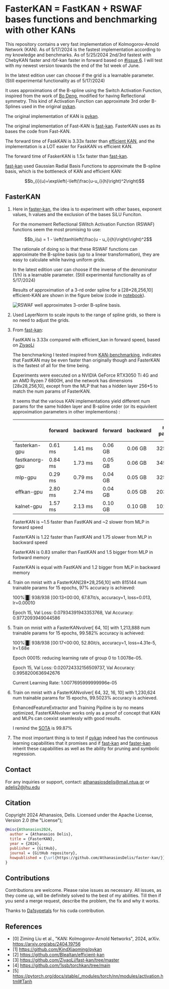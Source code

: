 # FasterKAN = FastKAN + RSWAF bases functions and benchmarking with other KANs
  
This repository contains a very fast implementation of Kolmogorov-Arnold Network (KAN). As of 5/17/2024 is the fastest implementation according to my knowledge and benchmarks. As of 5/25/2024 2nd/3rd fastest with ChebyKAN faster and rbf-kan faster in forward based on [#issue 6](https://github.com/AthanasiosDelis/faster-kan/issues/7). I will test with my newest version towards the end of the 1st week of June.

In the latest edition user can choose if the grid is a learnable parameter. (Still experimental functionality as of 5/17/2024)

It uses approximations of the B-spline using the Switch Activation Function, inspired from the work of [Bo Deng](https://digitalcommons.unl.edu/mathfacpub/68/),
modified for having Reflectional symmetry. This kind of Activation Function can approximate 3rd order B-Splines used in the original [pykan](https://github.com/KindXiaoming/pykan).


The original implementation of KAN is [pykan](https://github.com/KindXiaoming/pykan).

The original implementation of Fast-KAN is [fast-kan](https://github.com/ZiyaoLi/fast-kan). FasterKAN uses as its bases the code from Fast-KAN.

The forward time of FaskKAN is 3.33x faster than [efficient KAN](https://github.com/Blealtan/efficient-kan), and the implementation is a LOT easier for FaskKAN vs efficient KAN.

The forward time of FaskerKAN is 1.5x faster than [fast-kan](https://github.com/ZiyaoLi/fast-kan).



[fast-kan](https://github.com/ZiyaoLi/fast-kan) used Gaussian Radial Basis Functions to approximate the B-spline basis, which is the bottleneck of KAN and efficient KAN:

$$b_{i}(u)=\exp\left(-\left(\frac{u-u_i}{h}\right)^2\right)$$

## FasterKAN
1. Here in [faster-kan](https://github.com/AthanasiosDelis/faster-kan), the idea is to experiment with other bases, exponent values, h values and the exclusion of the bases SiLU Funciton.

    For the momement Reflectional SWitch Activation Function (RSWAF) functions seem the most promising to use:

    $$b_i(u) = 1 - \left(\tanh\left(\frac{u - u_i}{h}\right)\right)^2$$


    The rationale of doing so is that these RSWAF functions can approximate the B-spline basis (up to a linear transformation), they are easy to calculate while having uniform grids.
	
    In the latest edition user can choose if the inverse of the denominator (1/h) is a learnable parameter. (Still experimental functionality as of 5/17/2024)
  
    Results of approximation of a 3-rd order spline for a [28*28,256,10] efficient-KAN are shown in the figure below (code in [notebook](draw_spline_basis.ipynb)). 

    ![RSWAF well approximates 3-order B-spline basis.](https://github.com/AthanasiosDelis/faster-kan/blob/master/img/compare_basis.png)


2. Used LayerNorm to scale inputs to the range of spline grids, so there is no need to adjust the grids.

3. From [fast-kan](https://github.com/ZiyaoLi/fast-kan):

    FastKAN is 3.33x compared with efficient_kan in forward speed, based on [ZiyaoLi](https://github.com/ZiyaoLi)

    The benchmarking I tested inspired from [KAN-benchmarking](https://github.com/Jerry-Master/KAN-benchmarking),
    indicates that FastKAN may be even faster than originally though and FasterKAN is the fastest of all for the time being.

    Experiments were executed on a NVIDIA GeForce RTX3050 Ti 4G and an AMD Ryzen 7 6800H, and the network has dimensions [28x28,256,10],
    except from the MLP that has a hidden layer 256*5 to match the num params of FasterKAN.

    It seems that the various KAN implementations yield different num params for the same hidden layer and B-spline order (or its equivilent approximation parameters in other implementions) :

    |                 | forward	 | backward	 | forward	 | backward	 | num params	 | num trainable params	 |
    |-----------------|----------|-----------|-----------|-----------|-----------|-----------|
    | fasterkan-gpu     | 0.61 ms	 | 1.41 ms	 | 0.06 GB	 | 0.06 GB	 | 3254336	 | 3254304	 |
    | fastkanorg-gpu     | 0.84 ms	 | 1.73 ms	 | 0.05 GB	 | 0.06 GB	 | 3457866	 | 3457834	 |
    | mlp-gpu     | 0.29 ms	 | 0.79 ms	 | 0.04 GB	 | 0.05 GB	 | 3256330	 | 3256330	 |
    | effkan-gpu     | 2.80 ms	 | 2.74 ms	 | 0.04 GB	 | 0.05 GB	 | 2032640	 | 2032640	 |
    | kalnet-gpu     | 1.57 ms	 | 2.13 ms	 | 0.10 GB	 | 0.10 GB	 | 1016852	 | 1016852	 |

    FasterKAN is ~1.5 faster than FastKAN and ~2 slower from MLP in forward speed

    FasterKAN is 1.22 faster than FastKAN and 1.75 slower from MLP in backward speed

    FasterKAN is 0.83 smaller than FastKAN and 1.5 bigger from MLP in forbward memory

    FasterKAN is equal with FastKAN and 1.2 bigger from MLP in backward memory

4. Train on mnist with a FasterKAN[28*28,256,10] with 815144 num trainable params for 15 epochs, 97% accuracy is achieved:

    100%|█| 938/938 [00:13<00:00, 67.87it/s, accuracy=1, loss=0.013, lr=0.00010

    Epoch 15, Val Loss: 0.07934391943353768, Val Accuracy: 0.9772093949044586

5. Train on mnist with a FasterKANvolver[ 64, 10] with 1,213,888 num trainable params for 15 epochs,  99.582% accuracy is achieved:
 
    100%|█| 938/938 [00:17<00:00, 52.80it/s, accuracy=1, loss=4.31e-5, lr=1.68e

    Epoch 00015: reducing learning rate of group 0 to 1.0078e-05.

    Epoch 15, Val Loss: 0.020724332156509737, Val Accuracy: 0.9958200636942676

    Current Learning Rate: 1.0077695999999996e-05
 
6. Train on mnist with a FasterKANvolver[ 64, 32, 16, 10] with 1,230,624 num trainable params for 15 epochs, 99.5023% accuracy is achieved.

    EnhancedFeatureExtractor and Training Pipiline is by no means optimized, FasterKANvolver works only as a proof of concept that KAN and MLPs can coexist seamlessly with good results.

    I remind the [SOTA](https://paperswithcode.com/paper/a-branching-and-merging-convolutional-network) is 99.87% 

7. The most important thing is to test if [pykan](https://github.com/KindXiaoming/pykan) indeed has the continuous learning capabilities that it promises and if [fast-kan](https://github.com/ZiyaoLi/fast-kan) and [faster-kan](https://github.com/AthanasiosDelis/faster-kan) inherit these capabilities as well as the ability for pruning and symbolic regression.

## Contact

For any inquiries or support, contact: athanasiosdelis@mail.ntua.gr or adelis2@jhu.edu

## Citation

Copyright 2024 Athanasios, Delis. Licensed under the Apache License, Version 2.0 (the "License");

```bibtex
@misc{Athanasios2024,
  author = {Athanasios Delis},
  title = {FasterKAN},
  year = {2024},
  publisher = {GitHub},
  journal = {GitHub repository},
  howpublished = {\url{https://github.com/AthanasiosDelis/faster-kan/}}
}
```

## Contributions

Contributions are welcome. Please raise issues as necessary. All issues, as they come up, will be definitely solved to the best of my abilities. Till then if you send a merge request, describe the problem, the fix and why it works.

Thanks to [Da1sypetals](https://github.com/Da1sypetals) for his cuda contribution.

## References

- [0] Ziming Liu et al., "KAN: Kolmogorov-Arnold Networks", 2024, arXiv. https://arxiv.org/abs/2404.19756
- [1] https://github.com/KindXiaoming/pykan
- [2] https://github.com/Blealtan/efficient-kan
- [3] https://github.com/ZiyaoLi/fast-kan/tree/master
- [4] https://github.com/1ssb/torchkan/tree/main
- [5] https://pytorch.org/docs/stable/_modules/torch/nn/modules/activation.html#Tanh
